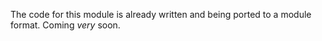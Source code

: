 The code for this module is already written and being ported to a module format. Coming *very* soon.